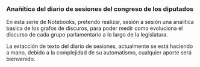 ### Anañítica del diario de sesiones del congreso de los diputados

En esta serie de Notebooks, pretendo realizar, sesión a sesión una analítica basica de los grafos de discuros, para poder medir como evoluciona el discurso de cada grupo parlamentario a lo largo de la legislatura.


La extacción de texto del diario de sesiones, actualmente se está haciendo a mano, debido a la complejidad de su automatismo, cualquier aporte será bienvenido.
